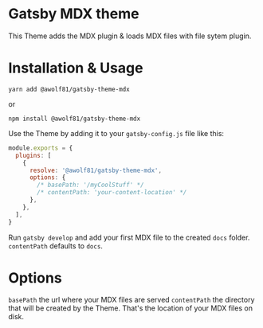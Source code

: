 # Gatsby MDX theme

This Theme adds the MDX plugin & loads MDX files with file sytem plugin.

# Installation & Usage

`yarn add @awolf81/gatsby-theme-mdx`

or

`npm install @awolf81/gatsby-theme-mdx`

Use the Theme by adding it to your `gatsby-config.js` file like this:

```js
module.exports = {
  plugins: [
    {
      resolve: '@awolf81/gatsby-theme-mdx',
      options: {
        /* basePath: '/myCoolStuff' */
        /* contentPath: 'your-content-location' */
      },
    },
  ],
}
```

Run `gatsby develop` and add your first MDX file to the created `docs` folder. `contentPath` defaults to `docs`.

# Options

`basePath` the url where your MDX files are served
`contentPath` the directory that will be created by the Theme. That's the location of your MDX files on disk.
